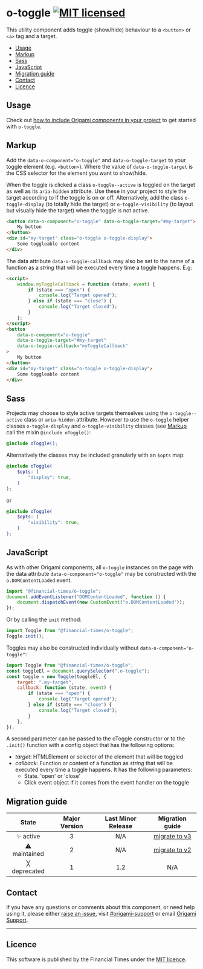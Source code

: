 # o-toggle [![MIT licensed](https://img.shields.io/badge/license-MIT-blue.svg)](#licence)

This utility component adds toggle (show/hide) behaviour to a `<button>` or `<a>` tag and a target.

- [Usage](#usage)
- [Markup](#markup)
- [Sass](#sass)
- [JavaScript](#javascript)
- [Migration guide](#migration-guide)
- [Contact](#contact)
- [Licence](#licence)

## Usage

Check out [how to include Origami components in your project](https://origami.ft.com/documentation/components/#including-origami-components-in-your-project) to get started with `o-toggle`.

## Markup

Add the `data-o-component="o-toggle"` and `data-o-toggle-target` to your toggle element (e.g. `<button>`). Where the value of `data-o-toggle-target` is the CSS selector for the element you want to show/hide.

When the toggle is clicked a class `o-toggle--active` is toggled on the target as well as its `aria-hidden` attribute. Use these in your project to style the target according to if the toggle is on or off. Alternatively, add the class `o-toggle-display` (to totally hide the target) or `o-toggle-visibility` (to layout but visually hide the target) when the toggle is not active.

```html
<button data-o-component="o-toggle" data-o-toggle-target="#my-target">
	My button
</button>
<div id="my-target" class="o-toggle o-toggle-display">
	Some toggleable content
</div>
```

The data attribute `data-o-toggle-callback` may also be set to the name of a function as a _string_ that will be executed every time a toggle happens. E.g:

```html
<script>
	window.myToggleCallback = function (state, event) {
		if (state === "open") {
			console.log("Target opened");
		} else if (state === "close") {
			console.log("Target closed");
		}
	};
</script>
<button
	data-o-component="o-toggle"
	data-o-toggle-target="#my-target"
	data-o-toggle-callback="myToggleCallback"
>
	My button
</button>
<div id="my-target" class="o-toggle o-toggle-display">
	Some toggleable content
</div>
```

## Sass

Projects may choose to style active targets themselves using the `o-toggle--active` class or `aria-hidden` attribute. However to use the `o-toggle` helper classes `o-toggle-display` and `o-toggle-visibility` classes (see [Markup](#markup) call the mixin `@include oToggle()`:

```scss
@include oToggle();
```

Alternatively the classes may be included granularly with an `$opts` map:

```scss
@include oToggle(
	$opts: (
		"display": true,
	)
);
```

or

```scss
@include oToggle(
	$opts: (
		"visibility": true,
	)
);
```

## JavaScript

As with other Origami components, all `o-toggle` instances on the page with the data attribute `data-o-component="o-toggle"` may be constructed with the `o.DOMContentLoaded` event.

```js
import "@financial-times/o-toggle";
document.addEventListener("DOMContentLoaded", function () {
	document.dispatchEvent(new CustomEvent("o.DOMContentLoaded"));
});
```

Or by calling the `init` method:

```js
import Toggle from "@financial-times/o-toggle";
Toggle.init();
```

Toggles may also be constructed individually without `data-o-component="o-toggle"`:

```js
import Toggle from "@financial-times/o-toggle";
const toggleEl = document.querySelector(".o-toggle");
const toggle = new Toggle(toggleEl, {
	target: ".my-target",
	callback: function (state, event) {
		if (state === "open") {
			console.log("Target opened");
		} else if (state === "close") {
			console.log("Target closed");
		}
	},
});
```

A second parameter can be passed to the oToggle constructor or to the `.init()` function with a config object that has the following options:

- _target_: HTMLElement or selector of the element that will be toggled
- _callback_: Function or content of a function as _string_ that will be executed every time a toggle happens. It has the following parameters:
  - State. 'open' or 'close'
  - Click event object if it comes from the event handler on the toggle

## Migration guide

|    State     | Major Version | Last Minor Release |                    Migration guide                    |
| :----------: | :-----------: | :----------------: | :---------------------------------------------------: |
|  ✨ active   |       3       |        N/A         | [migrate to v3](MIGRATION.md#migrating-from-v2-to-v3) |
| ⚠ maintained |       2       |        N/A         | [migrate to v2](MIGRATION.md#migrating-from-v1-to-v2) |
| ╳ deprecated |       1       |        1.2         |                          N/A                          |

## Contact

If you have any questions or comments about this component, or need help using it, please either [raise an issue](https://github.com/Financial-Times/o-toggle/issues), visit [#origami-support](https://financialtimes.slack.com/messages/origami-support/) or email [Origami Support](mailto:origami-support@ft.com).

---

## Licence

This software is published by the Financial Times under the [MIT licence](http://opensource.org/licenses/MIT).
